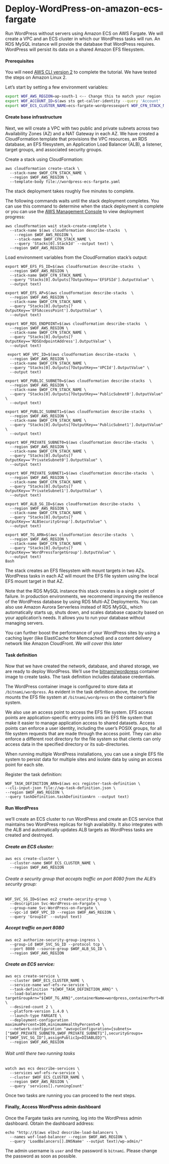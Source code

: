 # Deploy-WordPress-on-amazon-ecs-fargate

Run WordPress without servers using Amazon ECS on AWS Fargate. We will create a VPC and an ECS cluster in which our WordPress tasks will run. An RDS MySQL instance will provide the database that WordPress requires. WordPress will persist its data on a shared Amazon EFS filesystem.

#### Prerequisites
You will need [AWS CLI version 2] to complete the tutorial. We have tested the steps on Amazon Linux 2.

Let’s start by setting a few environment variables:

```bash
export WOF_AWS_REGION=ap-south-1 <-- Change this to match your region
export WOF_ACCOUNT_ID=$(aws sts get-caller-identity --query 'Account' --output text)
export WOF_ECS_CLUSTER_NAME=ecs-fargate-wordpressexport WOF_CFN_STACK_NAME=WordPress-on-Fargate
```

#### Create base infrastructure
Next, we will create a VPC with two public and private subnets across two Availability Zones (AZ) and a NAT Gateway in each AZ. We have created a CloudFormation template that provisions the VPC resources, an RDS database, an EFS filesystem, an Application Load Balancer (ALB), a listener, target groups, and associated security groups.

Create a stack using CloudFormation:

```
aws cloudformation create-stack \
  --stack-name $WOF_CFN_STACK_NAME \
  --region $WOF_AWS_REGION \
  --template-body file://wordpress-ecs-fargate.yaml
```
The stack deployment takes roughly five minutes to complete.

The following commands waits until the stack deployment completes. You can use this command to determine when the stack deployment is complete or you can use the [AWS Management Console] to view deployment progress:

```
aws cloudformation wait stack-create-complete \
  --stack-name $(aws cloudformation describe-stacks  \
    --region $WOF_AWS_REGION \
    --stack-name $WOF_CFN_STACK_NAME \
    --query 'Stacks[0].StackId' --output text) \
  --region $WOF_AWS_REGION
```

Load environment variables from the CloudFormation stack’s output:

```
export WOF_EFS_FS_ID=$(aws cloudformation describe-stacks  \
  --region $WOF_AWS_REGION \
  --stack-name $WOF_CFN_STACK_NAME \
  --query "Stacks[0].Outputs[?OutputKey=='EFSFSId'].OutputValue" \
  --output text)

export WOF_EFS_AP=$(aws cloudformation describe-stacks  \
  --region $WOF_AWS_REGION \
  --stack-name $WOF_CFN_STACK_NAME \
  --query "Stacks[0].Outputs[?OutputKey=='EFSAccessPoint'].OutputValue" \
  --output text)
  
export WOF_RDS_ENDPOINT=$(aws cloudformation describe-stacks  \
  --region $WOF_AWS_REGION \
  --stack-name $WOF_CFN_STACK_NAME \
  --query "Stacks[0].Outputs[?OutputKey=='RDSEndpointAddress'].OutputValue" \
  --output text)
  
 export WOF_VPC_ID=$(aws cloudformation describe-stacks  \
  --region $WOF_AWS_REGION \
  --stack-name $WOF_CFN_STACK_NAME \
  --query "Stacks[0].Outputs[?OutputKey=='VPCId'].OutputValue" \
  --output text)
  
export WOF_PUBLIC_SUBNET0=$(aws cloudformation describe-stacks  \
  --region $WOF_AWS_REGION \
  --stack-name $WOF_CFN_STACK_NAME \
  --query "Stacks[0].Outputs[?OutputKey=='PublicSubnet0'].OutputValue" \
  --output text)
  
export WOF_PUBLIC_SUBNET1=$(aws cloudformation describe-stacks  \
  --region $WOF_AWS_REGION \
  --stack-name $WOF_CFN_STACK_NAME \
  --query "Stacks[0].Outputs[?OutputKey=='PublicSubnet1'].OutputValue" \
  --output text)
  
export WOF_PRIVATE_SUBNET0=$(aws cloudformation describe-stacks  \
  --region $WOF_AWS_REGION \
  --stack-name $WOF_CFN_STACK_NAME \
  --query "Stacks[0].Outputs[?OutputKey=='PrivateSubnet0'].OutputValue" \
  --output text)

export WOF_PRIVATE_SUBNET1=$(aws cloudformation describe-stacks  \
  --region $WOF_AWS_REGION \
  --stack-name $WOF_CFN_STACK_NAME \
  --query "Stacks[0].Outputs[?OutputKey=='PrivateSubnet1'].OutputValue" \
  --output text)
  
export WOF_ALB_SG_ID=$(aws cloudformation describe-stacks  \
  --region $WOF_AWS_REGION \
  --stack-name $WOF_CFN_STACK_NAME \
  --query "Stacks[0].Outputs[?OutputKey=='ALBSecurityGroup'].OutputValue" \
  --output text)
  
export WOF_TG_ARN=$(aws cloudformation describe-stacks  \
  --region $WOF_AWS_REGION \
  --stack-name $WOF_CFN_STACK_NAME \
  --query "Stacks[0].Outputs[?OutputKey=='WordPressTargetGroup'].OutputValue" \
  --output text)
Bash
```

The stack creates an EFS filesystem with mount targets in two AZs. WordPress tasks in each AZ will mount the EFS file system using the local EFS mount target in that AZ.

Note that the RDS MySQL instance this stack creates is a single point of failure. In production environments, we recommend improving the resilience of the WordPress database by using RDS Multi-AZ Deployments. You can also use Amazon Aurora Serverless instead of RDS MySQL, which automatically starts up, shuts down, and scales database capacity based on your application’s needs. It allows you to run your database without managing servers.

You can further boost the performance of your WordPress sites by using a caching layer (like ElastiCache for Memcached) and a content delivery network like Amazon CloudFront. *We will cover this later*

#### Task definition
Now that we have created the network, database, and shared storage, we are ready to deploy WordPress. We’ll use the [bitnami/wordpress] container image to create tasks. The task definition includes database credentials.

The WordPress container image is configured to store data at `/bitnami/wordpress`. As evident in the task definition above, the container mounts the EFS file system at `/bitnami/wordpress` on the container’s file system.

We also use an access point to access the EFS file system. EFS access points are application-specific entry points into an EFS file system that make it easier to manage application access to shared datasets. Access points can enforce a user identity, including the user’s POSIX groups, for all file system requests that are made through the access point. They can also enforce a different root directory for the file system so that clients can only access data in the specified directory or its sub-directories.

When running multiple WordPress installations, you can use a single EFS file system to persist data for multiple sites and isolate data by using an access point for each site.

Register the task definition:

```
WOF_TASK_DEFINITION_ARN=$(aws ecs register-task-definition \
--cli-input-json file://wp-task-definition.json \
--region $WOF_AWS_REGION \
--query taskDefinition.taskDefinitionArn --output text)
```



#### Run WordPress
we’ll create an ECS cluster to run WordPress and create an ECS service that maintains two WordPress replicas for high availability. It also integrates with the ALB and automatically updates ALB targets as WordPress tasks are created and destroyed.

##### Create an ECS cluster:

```
aws ecs create-cluster \
  --cluster-name $WOF_ECS_CLUSTER_NAME \
  --region $WOF_AWS_REGION
```

###### Create a security group that accepts traffic on port 8080 from the ALB’s security group:

```
WOF_SVC_SG_ID=$(aws ec2 create-security-group \
  --description Svc-WordPress-on-Fargate \
  --group-name Svc-WordPress-on-Fargate \
  --vpc-id $WOF_VPC_ID --region $WOF_AWS_REGION \
  --query 'GroupId' --output text)
```

##### Accept traffic on port 8080

```
aws ec2 authorize-security-group-ingress \
  --group-id $WOF_SVC_SG_ID --protocol tcp \
  --port 8080 --source-group $WOF_ALB_SG_ID \
  --region $WOF_AWS_REGION
```

##### Create an ECS service:

```
aws ecs create-service \
  --cluster $WOF_ECS_CLUSTER_NAME \
  --service-name wof-efs-rw-service \
  --task-definition "${WOF_TASK_DEFINITION_ARN}" \
  --load-balancers targetGroupArn="${WOF_TG_ARN}",containerName=wordpress,containerPort=8080 \
  --desired-count 2 \
  --platform-version 1.4.0 \
  --launch-type FARGATE \
  --deployment-configuration maximumPercent=100,minimumHealthyPercent=0 \
  --network-configuration "awsvpcConfiguration={subnets=["$WOF_PRIVATE_SUBNET0,$WOF_PRIVATE_SUBNET1"],securityGroups=["$WOF_SVC_SG_ID"],assignPublicIp=DISABLED}"\
  --region $WOF_AWS_REGION
```

###### Wait until there two running tasks

```
watch aws ecs describe-services \
  --services wof-efs-rw-service \
  --cluster $WOF_ECS_CLUSTER_NAME \
  --region $WOF_AWS_REGION \
  --query 'services[].runningCount' 
```

Once two tasks are running you can proceed to the next steps.

#### Finally, Access WordPress admin dashboard
Once the Fargate tasks are running, log into the WordPress admin dashboard. Obtain the dashboard address:

```
echo "http://$(aws elbv2 describe-load-balancers \
  --names wof-load-balancer --region $WOF_AWS_REGION \
  --query 'LoadBalancers[].DNSName' --output text)/wp-admin/"
```

The admin username is `user` and the password is `bitnami`. Please change the password as soon as possible.


[//]: #
   [AWS CLI version 2]: <https://docs.aws.amazon.com/cli/latest/userguide/getting-started-install.html>
   [AWS Management Console]: <https://console.aws.amazon.com/cloudformation/home>
   [bitnami/wordpress]: <https://hub.docker.com/r/bitnami/wordpress/dockerfile/>
